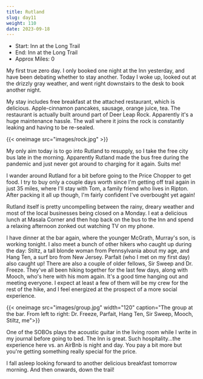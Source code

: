 ```yaml
---
title: Rutland
slug: day11
weight: 110
date: 2023-09-18
---
```


- Start: Inn at the Long Trail
- End: Inn at the Long Trail
- Approx Miles: 0

My first true zero day. I only booked one night at the Inn yesterday, and have been debating whether to stay another. Today I woke up, looked out at the drizzly gray weather, and went right downstairs to the desk to book another night.

My stay includes free breakfast at the attached restaurant, which is delicious. Apple-cinnamon pancakes, sausage, orange juice, tea. The restaurant is actually built around part of Deer Leap Rock. Apparently it's a huge maintenance hassle. The wall where it joins the rock is constantly leaking and having to be re-sealed.

{{< oneimage src="images/rock.jpg" >}}

My only aim today is to go into Rutland to resupply, so I take the free city bus late in the morning. Apparently Rutland made the bus free during the pandemic and just never got around to charging for it again. Suits me!

I wander around Rutland for a bit before going to the Price Chopper to get food. I try to buy only a couple days worth since I'm getting off trail again in just 35 miles, where I'll stay with Tom, a family friend who lives in Ripton. After packing it all up though, I'm fairly confident I've overbought yet again!

Rutland itself is pretty uncompelling between the rainy, dreary weather and most of the local businesses being closed on a Monday. I eat a delicious lunch at Masala Corner and then hop back on the bus to the Inn and spend a relaxing afternoon zonked out watching TV on my phone.

I have dinner at the bar again, where the younger McGrath, Murray's son, is working tonight. I also meet a bunch of other hikers who caught up during the day: Stiltz, a tall blonde woman from Pennsylvania about my age, and Hang Ten, a surf bro from New Jersey. Parfait (who I met on my first day) also caught up! There are also a couple of older fellows, Sir Sweep and Dr. Freeze. They've all been hiking together for the last few days, along with Mooch, who's here with his mom again. It's a good time hanging out and meeting everyone. I expect at least a few of them will be my crew for the rest of the hike, and I feel energized at the prospect of a more social experience.

{{< oneimage src="images/group.jpg" width="120" caption="The group at the bar. From left to right: Dr. Freeze, Parfait, Hang Ten, Sir Sweep, Mooch, Stiltz, me">}}


One of the SOBOs plays the acoustic guitar in the living room while I write in my journal before going to bed. The Inn is great. Such hospitality...the experience here vs. an AirBnb is night and day. You pay a bit more but you're getting something really special for the price.

I fall asleep looking forward to another delicious breakfast tomorrow morning. And then onwards, down the trail!
